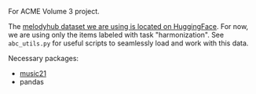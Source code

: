 For ACME Volume 3 project.

The [melodyhub dataset we are using is located on HuggingFace](https://huggingface.co/datasets/sander-wood/melodyhub). For now, we are using only the items labeled with task "harmonization". See `abc_utils.py` for useful scripts to seamlessly load and work with this data.

Necessary packages:
- [music21](https://www.music21.org/music21docs/)
- pandas
